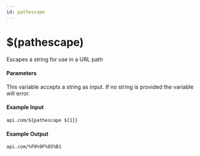 ```yaml
---
id: pathescape
---
```


# $(pathescape)

Escapes a string for use in a URL path

#### Parameters

This variable accepts a string as input. If no string is provided the variable will error.

#### Example Input

```
api.com/${pathescape ${1}}
```

#### Example Output

```
api.com/%F0%9F%85%B1
```
